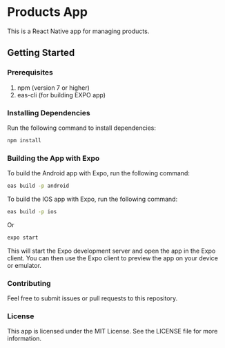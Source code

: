 
# Products App
This is a React Native app for managing products.

## Getting Started
### Prerequisites
1. npm (version 7 or higher)
2. eas-cli (for building EXPO app)

### Installing Dependencies
Run the following command to install dependencies:

```bash
npm install
```

### Building the App with Expo
To build the Android app with Expo, run the following command:

```bash
eas build -p android
```

To build the IOS app with Expo, run the following command:

```bash
eas build -p ios
```
Or
```bash
expo start
```
This will start the Expo development server and open the app in the Expo client. You can then use the Expo client to preview the app on your device or emulator.

### Contributing
Feel free to submit issues or pull requests to this repository.

### License
This app is licensed under the MIT License. See the LICENSE file for more information.